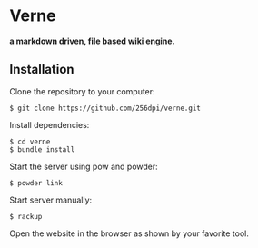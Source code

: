 # Verne

**a markdown driven, file based wiki engine.**

## Installation

Clone the repository to your computer:

    $ git clone https://github.com/256dpi/verne.git

Install dependencies:

    $ cd verne
    $ bundle install

Start the server using pow and powder:

    $ powder link

Start server manually:

    $ rackup

Open the website in the browser as shown by your favorite tool.